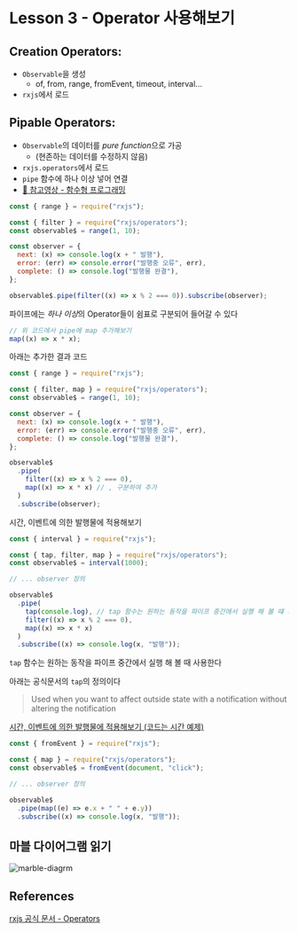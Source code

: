 # Lesson 3 - Operator 사용해보기

## Creation Operators:

- `Observable`을 생성
  - of, from, range, fromEvent, timeout, interval...
- `rxjs`에서 로드

## Pipable Operators:

- `Observable`의 데이터를 *pure function*으로 가공
  - (현존하는 데이터를 수정하지 않음)
- `rxjs.operators`에서 로드
- `pipe` 함수에 하나 이상 넣어 연결
- [🔗 참고영상 - 함수형 프로그래밍](https://www.youtube.com/watch?v=jVG5jvOzu9Y&ab_channel=%EC%96%84%ED%8C%8D%ED%95%9C%EC%BD%94%EB%94%A9%EC%82%AC%EC%A0%84)

```javascript
const { range } = require("rxjs");

const { filter } = require("rxjs/operators");
const observable$ = range(1, 10);

const observer = {
  next: (x) => console.log(x + " 발행"),
  error: (err) => console.error("발행중 오류", err),
  complete: () => console.log("발행물 완결"),
};

observable$.pipe(filter((x) => x % 2 === 0)).subscribe(observer);
```

파이프에는 *하나 이상*의 Operator들이 쉼표로 구분되어 들어갈 수 있다

```javascript
// 위 코드에서 pipe에 map 추가해보기
map((x) => x * x);
```

아래는 추가한 결과 코드

```javascript
const { range } = require("rxjs");

const { filter, map } = require("rxjs/operators");
const observable$ = range(1, 10);

const observer = {
  next: (x) => console.log(x + " 발행"),
  error: (err) => console.error("발행중 오류", err),
  complete: () => console.log("발행물 완결"),
};

observable$
  .pipe(
    filter((x) => x % 2 === 0),
    map((x) => x * x) // , 구분하여 추가
  )
  .subscribe(observer);
```

시간, 이벤트에 의한 발행물에 적용해보기

```javascript
const { interval } = require("rxjs");

const { tap, filter, map } = require("rxjs/operators");
const observable$ = interval(1000);

// ... observer 정의

observable$
  .pipe(
    tap(console.log), // tap 함수는 원하는 동작을 파이프 중간에서 실행 해 볼 떄 사용
    filter((x) => x % 2 === 0),
    map((x) => x * x)
  )
  .subscribe((x) => console.log(x, "발행"));
```

`tap` 함수는 원하는 동작을 파이프 중간에서 실행 해 볼 때 사용한다

아래는 공식문서의 `tap`의 정의이다

> Used when you want to affect outside state with a notification without altering the notification

[시간, 이벤트에 의한 발행물에 적용해보기 (코드는 시간 예제)](https://github.com/gloomydumber/rxjsPlayground/blob/master/lectures/timeEventOperator.js)

```javascript
const { fromEvent } = require("rxjs");

const { map } = require("rxjs/operators");
const observable$ = fromEvent(document, "click");

// ... observer 정의

observable$
  .pipe(map((e) => e.x + " " + e.y))
  .subscribe((x) => console.log(x, "발행"));
```

## 마블 다이어그램 읽기

![marble-diagrm](https://github.com/gloomydumber/rxjsPlayground/blob/master/img/marble-diagrm.png)

## References

[rxjs 공식 문서 - Operators](https://rxjs-dev.firebaseapp.com/guide/operators)

